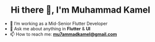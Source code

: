 <h1 align="center">Hi there 👋, I'm Muhammad Kamel</h1>

- 🔭 I’m working as a Mid-Senior Flutter Developer
- 💬 Ask me about anything in **Flutter** & **UI**
- 📫 How to reach me: **mu7ammadkamel@gmail.com**
